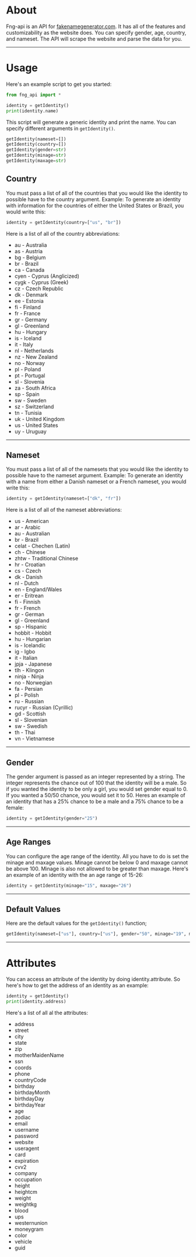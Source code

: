 # About
Fng-api is an API for [fakenamegenerator.com](https://fakenamegenerator.com). It has all of the features and customizability as the website does. You can specify gender, age, country, and nameset. The API will scrape the website and parse the data for you.

----

# Usage
Here's an example script to get you started:

```python
from fng_api import *

identity = getIdentity()
print(identity.name)
```

This script will generate a generic identity and print the name. You can specify different arguments in `getIdentity()`. 

```python
getIdentity(nameset=[])
getIdentity(country=[])
getIdentity(gender=str)
getIdentity(minage=str)
getIdentity(maxage=str)
```

## Country
You must pass a list of all of the countries that you would like the identity to possible have to the country argument. Example: 
To generate an identity with information for the countries of either the United States or Brazil, you would write this:

```python
identity = getIdentity(country=["us", "br"])
```

Here is a list of all of the country abbreviations:

- au - Australia
- as - Austria
- bg - Belgium
- br - Brazil
- ca - Canada
- cyen - Cyprus (Anglicized)
- cygk - Cyprus (Greek)
- cz - Czech Republic
- dk - Denmark
- ee - Estonia
- fi - Finland
- fr - France
- gr - Germany
- gl - Greenland
- hu - Hungary
- is - Iceland
- it - Italy
- nl - Netherlands
- nz - New Zealand
- no - Norway
- pl - Poland
- pt - Portugal
- sl - Slovenia
- za - South Africa
- sp - Spain
- sw - Sweden
- sz - Switzerland
- tn - Tunisia
- uk - United Kingdom
- us - United States
- uy - Uruguay

----

## Nameset
You must pass a list of all of the namesets that you would like the identity to possible have to the nameset argument. Example: 
To generate an identity with a name from either a Danish nameset or a French nameset, you would write this:

```python
identity = getIdentity(nameset=["dk", "fr"])
```
Here is a list of all of the nameset abbreviations:

- us - American
- ar - Arabic
- au - Australian
- br - Brazil
- celat - Chechen (Latin)
- ch - Chinese
- zhtw - Traditional Chinese
- hr - Croatian
- cs - Czech
- dk - Danish
- nl - Dutch
- en - England/Wales
- er - Eritrean
- fi - Finnish
- fr - French
- gr - German
- gl - Greenland
- sp - Hispanic
- hobbit - Hobbit
- hu - Hungarian
- is - Icelandic
- ig - Igbo
- it - Italian
- jpja - Japanese
- tlh - Klingon
- ninja - Ninja
- no - Norwegian
- fa - Persian
- pl - Polish
- ru - Russian
- rucyr - Russian (Cyrillic)
- gd - Scottish
- sl - Slovenian
- sw - Swedish
- th - Thai
- vn - Vietnamese

----

## Gender
The gender argument is passed as an integer represented by a string. The integer represents the chance out of 100 that the identity will be a male. So if you wanted the identity to be only a girl, you would set gender equal to 0. If you wanted a 50/50 chance, you would set it to 50. Heres an example of an identity that has a 25% chance to be a male and a 75% chance to be a female:

```python
identity = getIdentity(gender="25")
```

----

## Age Ranges
You can configure the age range of the identity. All you have to do is set the minage and maxage values. Minage cannot be below 0 and maxage cannot be above 100. Minage is also not allowed to be greater than maxage. Here's an example of an identity with the an age range of 15-26:

```python
identity = getIdentity(minage="15", maxage="26")
```

----

## Default Values
Here are the default values for the `getIdentity()` function;

```python
getIdentity(nameset=["us"], country=["us"], gender="50", minage="19", maxage="85")
```

----

# Attributes

You can access an attribute of the identity by doing identity.attribute. So here's how to get the address of an identity as an example:

```python
identity = getIdentity()
print(identity.address)
```

Here's a list of all al the attributes:

- address
- street
- city
- state
- zip
- motherMaidenName
- ssn
- coords
- phone
- countryCode
- birthday
- birthdayMonth
- birthdayDay
- birthdayYear
- age
- zodiac
- email
- username
- password
- website
- useragent
- card
- expiration
- cvv2
- company
- occupation
- height
- heightcm
- weight
- weightkg
- blood
- ups
- westernunion
- moneygram
- color
- vehicle
- guid